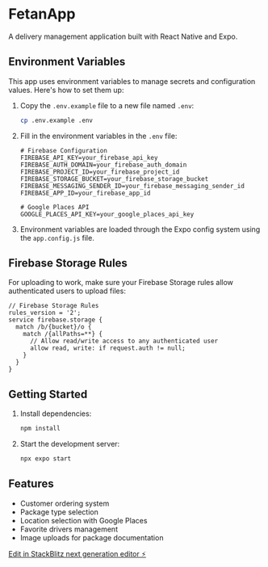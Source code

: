 # FetanApp

A delivery management application built with React Native and Expo.

## Environment Variables

This app uses environment variables to manage secrets and configuration values. Here's how to set them up:

1. Copy the `.env.example` file to a new file named `.env`:
   ```bash
   cp .env.example .env
   ```

2. Fill in the environment variables in the `.env` file:
   ```
   # Firebase Configuration
   FIREBASE_API_KEY=your_firebase_api_key
   FIREBASE_AUTH_DOMAIN=your_firebase_auth_domain
   FIREBASE_PROJECT_ID=your_firebase_project_id
   FIREBASE_STORAGE_BUCKET=your_firebase_storage_bucket
   FIREBASE_MESSAGING_SENDER_ID=your_firebase_messaging_sender_id
   FIREBASE_APP_ID=your_firebase_app_id

   # Google Places API
   GOOGLE_PLACES_API_KEY=your_google_places_api_key
   ```

3. Environment variables are loaded through the Expo config system using the `app.config.js` file.

## Firebase Storage Rules

For uploading to work, make sure your Firebase Storage rules allow authenticated users to upload files:

```
// Firebase Storage Rules
rules_version = '2';
service firebase.storage {
  match /b/{bucket}/o {
    match /{allPaths=**} {
      // Allow read/write access to any authenticated user
      allow read, write: if request.auth != null;
    }
  }
}
```

## Getting Started

1. Install dependencies:
   ```bash
   npm install
   ```

2. Start the development server:
   ```bash
   npx expo start
   ```

## Features

- Customer ordering system
- Package type selection
- Location selection with Google Places
- Favorite drivers management
- Image uploads for package documentation

[Edit in StackBlitz next generation editor ⚡️](https://stackblitz.com/~/github.com/gfasil123/fetanapp)